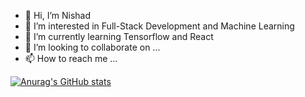 - 👋 Hi, I’m Nishad
- 👀 I’m interested in Full-Stack Development and Machine Learning
- 🌱 I’m currently learning Tensorflow and React
- 💞️ I’m looking to collaborate on ...
- 📫 How to reach me ...

<!---
nish-ahmd-it/nish-ahmd-it is a ✨ special ✨ repository because its `README.md` (this file) appears on your GitHub profile.
You can click the Preview link to take a look at your changes.
--->


[![Anurag's GitHub stats](https://github-readme-stats.vercel.app/api?username=anuraghazra)](https://github.com/anuraghazra/github-readme-stats)
